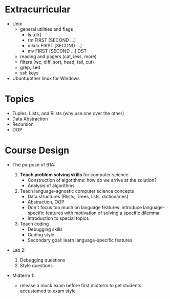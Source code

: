 Extracurricular
===============

* Unix
    * general utilities and flags
        * ls [dir]
        * rm FIRST [SECOND ...]
        * mkdir FIRST [SECOND ...]
        * mv FIRST [SECOND ...] DST
    * reading and pagers (cat, less, more)
    * filters (wc, diff, sort, head, tail, cut)
    * grep, sed
    * ssh keys
* Ubuntu/other linux for Windows

Topics
======

* Tuples, Lists, and Rlists (why use one over the other)
* Data Abstraction
* Recursion
* OOP

Course Design
=============

* The purpose of 61A:
    1. **Teach problem solving skills** for computer science
        * Construction of algorithms: how do we arrive at the
          solution?
        * Analysis of algorithms
    2. Teach language-agnostic computer science concepts
        * Data structures (Rlists, Trees, lists, dictionaries)
        * Abstraction, OOP
        * Don't focus too much on language features: introduce
          language-specific features with motivation of solving a
          specific dilemma
        * introduction to special topics
    3. Teach coding
        * Debugging skills
        * Coding style
        * Secondary goal: learn language-specific features

* Lab 2:
    1. Debugging questions
    2. Style questions
* Midterm 1:
    * release a mock exam before first midterm to get students
      accustomed to exam style

